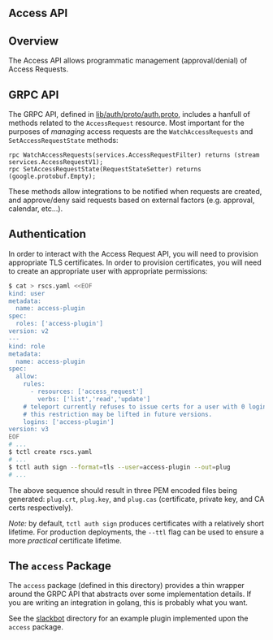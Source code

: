 ## Access API

## Overview

The Access API allows programmatic management (approval/denial) of
Access Requests.


## GRPC API

The GRPC API, defined in [lib/auth/proto/auth.proto](../../lib/auth/proto/auth.proto),
includes a hanfull of methods related to the `AccessRequest` resource.
Most important for the purposes of *managing* access requests are the
`WatchAccessRequests` and `SetAccessRequestState` methods:

```grpc
rpc WatchAccessRequests(services.AccessRequestFilter) returns (stream services.AccessRequestV1);
rpc SetAccessRequestState(RequestStateSetter) returns (google.protobuf.Empty);
```

These methods allow integrations to be notified when requests are created,
and approve/deny said requests based on external factors (e.g. approval,
calendar, etc...).


## Authentication

In order to interact with the Access Request API, you will need to provision
appropriate TLS certificates.  In order to provision certificates, you will
need to create an appropriate user with appropriate permissions:

```bash
$ cat > rscs.yaml <<EOF
kind: user
metadata:
  name: access-plugin
spec:
  roles: ['access-plugin']
version: v2
---
kind: role
metadata:
  name: access-plugin
spec:
  allow:
    rules:
      - resources: ['access_request']
        verbs: ['list','read','update']
    # teleport currently refuses to issue certs for a user with 0 logins,
    # this restriction may be lifted in future versions.
    logins: ['access-plugin']
version: v3
EOF
# ...
$ tctl create rscs.yaml
# ...
$ tctl auth sign --format=tls --user=access-plugin --out=plug
# ...
```

The above sequence should result in three PEM encoded files being generated:
`plug.crt`, `plug.key`, and `plug.cas` (certificate, private key, and CA certs
respectively).

*Note:* by default, `tctl auth sign` produces certificates with a relatively short
lifetime.  For production deployments, the `--ttl` flag can be used to ensure
a more *practical* certificate lifetime.


## The `access` Package

The `access` package (defined in this directory) provides a thin wrapper
around the GRPC API that abstracts over some implementation details.
If you are writing an integration in golang, this is probably what you
want.

See the [slackbot](./slackbot) directory for an example plugin implemented
upon the `access` package.

